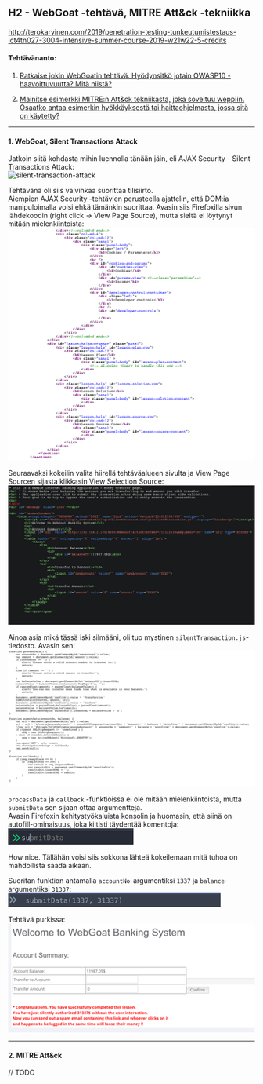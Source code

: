 ## H2 - WebGoat -tehtävä, MITRE Att&ck -tekniikka

http://terokarvinen.com/2019/penetration-testing-tunkeutumistestaus-ict4tn027-3004-intensive-summer-course-2019-w21w22-5-credits

#### Tehtävänanto:

1. [Ratkaise jokin WebGoatin tehtävä. Hyödynsitkö jotain OWASP10 -haavoittuvuutta? Mitä niistä?](#tehtava1)

2. [Mainitse esimerkki MITRE:n Att&ck tekniikasta, joka soveltuu weppiin. Osaatko antaa esimerkin hyökkäyksestä tai haittaohjelmasta, jossa sitä on käytetty?](#tehtava2)

---

#### <a id="tehtava1">1. WebGoat, Silent Transactions Attack</a>

Jatkoin siitä kohdasta mihin luennolla tänään jäin, eli AJAX Security - Silent Transactions Attack:\
![silent-transaction-attack](/h2-webgoat-mitre/screenshots/silent-transaction-attack.png)

Tehtävänä oli siis vaivihkaa suorittaa tilisiirto.\
Aiempien AJAX Security -tehtävien perusteella ajattelin, että DOM:ia manipuloimalla voisi ehkä tämänkin suorittaa. Avasin siis Firefoxilla sivun lähdekoodin (right click -> View Page Source), mutta sieltä ei löytynyt mitään mielenkiintoista:\
![page-source](/h2-webgoat-mitre/screenshots/page-source.png)

Seuraavaksi kokeilin valita hiirellä tehtäväalueen sivulta ja View Page Sourcen sijasta klikkasin View Selection Source:\
![selection-source](/h2-webgoat-mitre/screenshots/selection-source.png)

Ainoa asia mikä tässä iski silmääni, oli tuo mystinen `silentTransaction.js`-tiedosto. Avasin sen:\
![js-source](/h2-webgoat-mitre/screenshots/js-source.png)

`processData` ja `callback` -funktioissa ei ole mitään mielenkiintoista, mutta `submitData` sen sijaan ottaa argumentteja.\
Avasin Firefoxin kehitystyökaluista konsolin ja huomasin, että siinä on autofill-ominaisuus, joka kiltisti täydentää komentoja:\
![autofill](/h2-webgoat-mitre/screenshots/autofill.png)

How nice. Tällähän voisi siis sokkona lähteä kokeilemaan mitä tuhoa on mahdollista saada aikaan.

Suoritan funktion antamalla `accountNo`-argumentiksi `1337` ja `balance`-argumentiksi `31337`:\
![js-function](/h2-webgoat-mitre/screenshots/js-function.png)

Tehtävä purkissa:\
![success](/h2-webgoat-mitre/screenshots/success.png)

---

#### <a id="tehtava2">2. MITRE Att&ck</a>

// TODO
